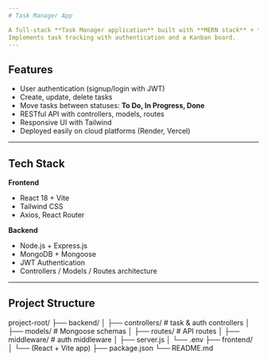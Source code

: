 ```yaml
---
# Task Manager App

A full-stack **Task Manager application** built with **MERN stack** + **Vite + Tailwind CSS**.
Implements task tracking with authentication and a Kanban board.
---
```


## Features

- User authentication (signup/login with JWT)
- Create, update, delete tasks
- Move tasks between statuses: **To Do, In Progress, Done**
- RESTful API with controllers, models, routes
- Responsive UI with Tailwind
- Deployed easily on cloud platforms (Render, Vercel)

---

## Tech Stack

**Frontend**

- React 18 + Vite
- Tailwind CSS
- Axios, React Router

**Backend**

- Node.js + Express.js
- MongoDB + Mongoose
- JWT Authentication
- Controllers / Models / Routes architecture

---

## Project Structure

project-root/
├── backend/
│ ├── controllers/ # task & auth controllers
│ ├── models/ # Mongoose schemas
│ ├── routes/ # API routes
│ ├── middleware/ # auth middleware
│ ├── server.js
│ └── .env
├── frontend/
│ └── (React + Vite app)
├── package.json
└── README.md
